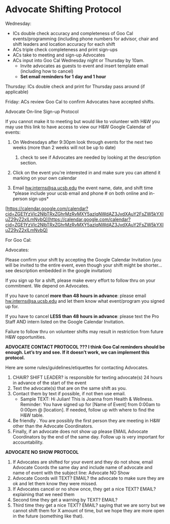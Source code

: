 # Advocate Shifting Protocol

Wednesday:

* ICs double check accuracy and completeness of Goo Cal events/programming \(including phone numbers for advisor, chair and shift leaders and location accuracy for each shift
* ACs triple check completeness and print sign-ups
* ACs take to meeting and sign-up Advocates
* ACs input into Goo Cal Wednesday night or Thursday by 10am.
  * Invite advocates as guests to event and insert template email \(including how to cancel\)
  * **Set email reminders for 1 day and 1 hour**

Thursday: ICs double check and print for Thursday pass around \(if applicable\)

Friday: ACs review Goo Cal to confirm Advocates have accepted shifts.

Advocate On-line Sign-up Protocol

If you cannot make it to meeting but would like to volunteer with H&W you may use this link to have access to view our H&W Google Calendar of events:

1. On Wednesdays after 9:30pm look through events for the next two weeks \(more than 2 weeks will not be up to date\)
   1. check to see if Advocates are needed by looking at the description section.

2. Click on the event you're interested in and make sure you can attend it marking on your own calendar

3. Email [hw.interns@sa.ucsb.edu](mailto:hw.interns@ucsb.edu) the event name, date, and shift time \*please include your ucsb email and phone \# on both online and in-person sign ups\*

[https://calendar.google.com/calendar?cid=ZGE1YzVlc2NlbTRxZGhrMzRvMXY5azlqNWdAZ3JvdXAuY2FsZW5kYXIuZ29vZ2xlLmNvbQ](https://calendar.google.com/calendar?cid=ZGE1YzVlc2NlbTRxZGhrMzRvMXY5azlqNWdAZ3JvdXAuY2FsZW5kYXIuZ29vZ2xlLmNvbQ)

For Goo Cal:

Advocates:

Please confirm your shift by accepting the Google Calendar Invitation \(you will be invited to the entire event, even though your shift might be shorter…see description embedded in the google invitation\)

If you sign up for a shift, please make every effort to follow thru on your commitment. We depend on Advocates.

If you have to cancel **more than 48 hours in advance**: please email [hw.interns@sa.ucsb.edu](mailto:hw.interns@sa.ucsb.edu) and let them know what event/program you signed up for.

If you have to cancel **LESS than 48 hours in advance**: please text the Pro Staff AND intern listed on the Google Calendar Invitation.

Failure to follow thru on volunteer shifts may result in restriction from future H&W opportunities.

**ADVOCATE CONTACT PROTOCOL ??? I think Goo Cal reminders should be enough. Let’s try and see. If it doesn’t work, we can implement this protocol.**

Here are some rules/guidelines/etiquettes for contacting Advocates.

1. CHAIR? SHIFT LEADER? is responsible for texting advocate\(s\) 24 hours in advance of the start of the event
2. Text the advocate\(s\) that are on the same shift as you.
3. Contact them by text if possible, if not then use email.
   * Sample TEXT: Hi Julian! This is Joanna from Health & Wellness. Reminder: You have signed up for \[Name of Event\] from 0:00am to 0:00pm @ \[location\]. If needed, follow up with where to find the H&W table.
4. Be friendly . You are possibly the first person they are meeting in H&W other than the Advocate Coordinators.
5. Finally, if an advocate does not show up please EMAIL Advocate Coordinators by the end of the same day. Follow up is very important for accountability.

**ADVOCATE NO SHOW PROTOCOL**

1. If Advocates are shifted for your event and they do not show, email Advocate Coords the same day and include name of advocate and name of event with the subject line: Advocate NO Show
2. Advocate Coords will TEXT? EMAIL? the advocate to make sure they are ok and let them know they were missed.
3. If Advocates cancel or no show once, they get a nice TEXT? EMAIL? explaining that we need them
4. Second time they get a warning by TEXT? EMAIL?
5. Third time they get a nice TEXT? EMAIL? saying that we are sorry but we cannot shift them for X amount of time, but we hope they are more open in the future \(something like that\).

